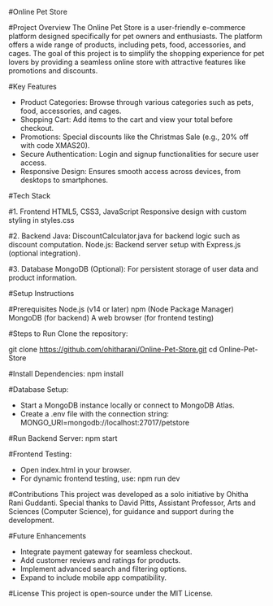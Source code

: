 #Online Pet Store

#Project Overview
The Online Pet Store is a user-friendly e-commerce platform designed specifically for pet owners and enthusiasts. The platform offers a wide range of products, including pets, food, accessories, and cages. The goal of this project is to simplify the shopping experience for pet lovers by providing a seamless online store with attractive features like promotions and discounts.

#Key Features
* Product Categories: Browse through various categories such as pets, food, accessories, and cages.
* Shopping Cart: Add items to the cart and view your total before checkout.
* Promotions: Special discounts like the Christmas Sale (e.g., 20% off with code XMAS20).
* Secure Authentication: Login and signup functionalities for secure user access.
* Responsive Design: Ensures smooth access across devices, from desktops to smartphones.

#Tech Stack

#1. Frontend
HTML5, CSS3, JavaScript
Responsive design with custom styling in styles.css

#2. Backend
Java: DiscountCalculator.java for backend logic such as discount computation.
Node.js: Backend server setup with Express.js (optional integration).

#3. Database
MongoDB (Optional): For persistent storage of user data and product information.

#Setup Instructions

#Prerequisites
Node.js (v14 or later)
npm (Node Package Manager)
MongoDB (for backend)
A web browser (for frontend testing)

#Steps to Run
Clone the repository:

git clone https://github.com/ohitharani/Online-Pet-Store.git
cd Online-Pet-Store

#Install Dependencies:
npm install

#Database Setup:
* Start a MongoDB instance locally or connect to MongoDB Atlas.
* Create a .env file with the connection string:
MONGO_URI=mongodb://localhost:27017/petstore

#Run Backend Server:
npm start

#Frontend Testing:
* Open index.html in your browser.
* For dynamic frontend testing, use:
npm run dev

#Contributions
This project was developed as a solo initiative by Ohitha Rani Guddanti. Special thanks to David Pitts, Assistant Professor, Arts and Sciences (Computer Science), for guidance and support during the development.

#Future Enhancements
* Integrate payment gateway for seamless checkout.
* Add customer reviews and ratings for products.
* Implement advanced search and filtering options.
* Expand to include mobile app compatibility.

#License
This project is open-source under the MIT License.
